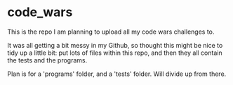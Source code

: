 # code_wars

This is the repo I am planning to upload all my code wars challenges to. 

It was all getting a bit messy in my Github, so thought this might be nice to tidy up a little bit: put lots of files within this repo, and then they all contain the tests and the programs. 

Plan is for a 'programs' folder, and a 'tests' folder. Will divide up from there. 
